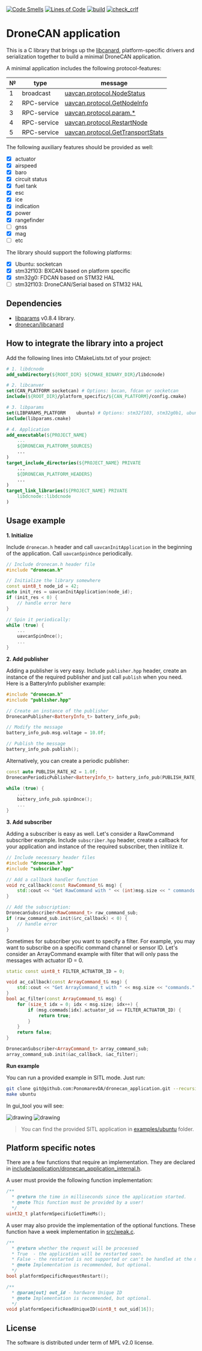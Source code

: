[![Code Smells](https://sonarcloud.io/api/project_badges/measure?project=PonomarevDA_dronecan_application&metric=code_smells)](https://sonarcloud.io/summary/new_code?id=PonomarevDA_dronecan_application) [![Lines of Code](https://sonarcloud.io/api/project_badges/measure?project=PonomarevDA_dronecan_application&metric=ncloc)](https://sonarcloud.io/summary/new_code?id=PonomarevDA_dronecan_application) [![build](https://github.com/PonomarevDA/dronecan_application/actions/workflows/build.yml/badge.svg)](https://github.com/PonomarevDA/dronecan_application/actions/workflows/build.yml)  [![check_crlf](https://github.com/PonomarevDA/dronecan_application/actions/workflows/check_crlf.yml/badge.svg)](https://github.com/PonomarevDA/dronecan_application/actions/workflows/check_crlf.yml)

# DroneCAN application

This is a C library that brings up the [libcanard](https://github.com/dronecan/libcanard), platform-specific drivers and serialization together to build a minimal DroneCAN application.

A minimal application includes the following protocol-features:

| № | type      | message  |
| - | --------- | -------- |
| 1 | broadcast | [uavcan.protocol.NodeStatus](https://legacy.uavcan.org/Specification/7._List_of_standard_data_types/#nodestatus) |
| 2 | RPC-service | [uavcan.protocol.GetNodeInfo](https://legacy.uavcan.org/Specification/7._List_of_standard_data_types/#getnodeinfo) |
| 3 | RPC-service | [uavcan.protocol.param.*](https://legacy.uavcan.org/Specification/7._List_of_standard_data_types/#uavcanprotocolparam) |
| 4 | RPC-service | [uavcan.protocol.RestartNode](https://legacy.uavcan.org/Specification/7._List_of_standard_data_types/#restartnode) |
| 5 | RPC-service | [uavcan.protocol.GetTransportStats](https://legacy.uavcan.org/Specification/7._List_of_standard_data_types/#gettransportstats) |

The following auxiliary features should be provided as well:

- [x] actuator
- [x] airspeed
- [x] baro
- [x] circuit status
- [x] fuel tank
- [x] esc
- [x] ice
- [x] indication
- [x] power
- [x] rangefinder
- [ ] gnss
- [x] mag
- [ ] etc

The library should support the following platforms:
- [x] Ubuntu: socketcan
- [x] stm32f103: BXCAN based on platform specific
- [x] stm32g0: FDCAN based on STM32 HAL
- [ ] stm32f103: DroneCAN/Serial based on STM32 HAL

## Dependencies

- [libparams](https://github.com/PonomarevDA/libparams) v0.8.4 library.
- [dronecan/libcanard](https://github.com/dronecan/libcanard)

## How to integrate the library into a project

Add the following lines into CMakeLists.txt of your project:

```cmake
# 1. libdcnode
add_subdirectory(${ROOT_DIR} ${CMAKE_BINARY_DIR}/libdcnode)

# 2. libcanver
set(CAN_PLATFORM socketcan) # Options: bxcan, fdcan or socketcan
include(${ROOT_DIR}/platform_specific/${CAN_PLATFORM}/config.cmake)

# 3. libparams
set(LIBPARAMS_PLATFORM    ubuntu) # Options: stm32f103, stm32g0b1, ubuntu
include(libparams.cmake)

# 4. Application
add_executable(${PROJECT_NAME}
    ...
    ${DRONECAN_PLATFORM_SOURCES}
    ...
)
target_include_directories(${PROJECT_NAME} PRIVATE
    ...
    ${DRONECAN_PLATFORM_HEADERS}
    ...
)
target_link_libraries(${PROJECT_NAME} PRIVATE
    libdcnode::libdcnode
)
```


## Usage example

**1. Initialize**

Include `dronecan.h` header and call `uavcanInitApplication` in the beginning of the application. Call `uavcanSpinOnce` periodically.

```c++
// Include dronecan.h header file
#include "dronecan.h"

// Initialize the library somewhere
const uint8_t node_id = 42;
auto init_res = uavcanInitApplication(node_id);
if (init_res < 0) {
    // handle error here
}

// Spin it periodically:
while (true) {
    ...
    uavcanSpinOnce();
    ...
}
```

**2. Add publisher**

Adding a publisher is very easy. Include `publisher.hpp` header, create an instance of the required publisher and just call `publish` when you need. Here is a BatteryInfo publisher example:

```c++
#include "dronecan.h"
#include "publisher.hpp"

// Create an instance of the publisher
DronecanPublisher<BatteryInfo_t> battery_info_pub;

// Modify the message
battery_info_pub.msg.voltage = 10.0f;

// Publish the message
battery_info_pub.publish();
```

Alternatively, you can create a periodic publisher:

```c++
const auto PUBLISH_RATE_HZ = 1.0f;
DronecanPeriodicPublisher<BatteryInfo_t> battery_info_pub(PUBLISH_RATE_HZ);

while (true) {
    ...
    battery_info_pub.spinOnce();
    ...
}
```

**3. Add subscriber**

Adding a subscriber is easy as well. Let's consider a RawCommand subscriber example. Include `subscriber.hpp` header, create a callback for your application and instance of the required subscriber, then initilize it.

```c++
// Include necessary header files
#include "dronecan.h"
#include "subscriber.hpp"

// Add a callback handler function
void rc_callback(const RawCommand_t& msg) {
    std::cout << "Get RawCommand with " << (int)msg.size << " commands." << std::endl;
}

// Add the subscription:
DronecanSubscriber<RawCommand_t> raw_command_sub;
if (raw_command_sub.init(&rc_callback) < 0) {
    // handle error
}
```

Sometimes for subscriber you want to specify a filter. For example, you may want to subscribe on a specific command channel or sensor ID. Let's consider an ArrayCommand example with filter that will only pass the messages with actuator ID = 0.

```c++
static const uint8_t FILTER_ACTUATOR_ID = 0;

void ac_callback(const ArrayCommand_t& msg) {
    std::cout << "Get ArrayCommand_t with " << msg.size << "commands." << std::endl;
}
bool ac_filter(const ArrayCommand_t& msg) {
    for (size_t idx = 0; idx < msg.size; idx++) {
        if (msg.commads[idx].actuator_id == FILTER_ACTUATOR_ID) {
            return true;
        }
    }
    return false;
}

DronecanSubscriber<ArrayCommand_t> array_command_sub;
array_command_sub.init(&ac_callback, &ac_filter);
```

**Run example**

You can run a provided example in SITL mode. Just run:

```bash
git clone git@github.com:PonomarevDA/dronecan_application.git --recursive
make ubuntu
```

In gui_tool you will see:

<img src="https://raw.githubusercontent.com/wiki/PonomarevDA/dronecan_application/assets/ubuntu_minimal.gif" alt="drawing">


<img src="https://raw.githubusercontent.com/wiki/PonomarevDA/dronecan_application/assets/ubuntu_publisher.gif" alt="drawing">


> You can find the provided SITL application in [examples/ubuntu](examples/ubuntu) folder.

## Platform specific notes

There are a few functions that require an implementation. They are declared in [include/application/dronecan_application_internal.h](include/application/dronecan_application_internal.h).

A user must provide the following function implementation:

```c++
/**
  * @return the time in milliseconds since the application started.
  * @note This function must be provided by a user!
  */
uint32_t platformSpecificGetTimeMs();
```

A user may also provide the implementation of the optional functions. These function have a week implementation in [src/weak.c](src/weak.c).

```c++
/**
  * @return whether the request will be processed
  * True  - the application will be restarted soon.
  * False - the restarted is not supported or can't be handled at the moment.
  * @note Implementation is recommended, but optional.
  */
bool platformSpecificRequestRestart();

/**
  * @param[out] out_id - hardware Unique ID
  * @note Implementation is recommended, but optional.
  */
void platformSpecificReadUniqueID(uint8_t out_uid[16]);
```

## License

The software is distributed under term of MPL v2.0 license.
